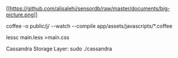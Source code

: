 [[https://github.com/alisalehi/sensordb/raw/master/documents/big-picture.png]]


coffee -o public/j/ --watch --compile app/assets/javascripts/*.coffee

lessc main.less >main.css

Cassandra Storage Layer:
sudo ./cassandra


